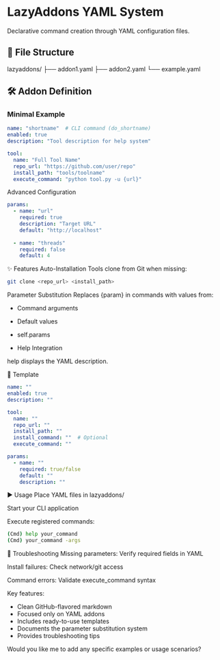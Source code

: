 # LazyAddons YAML System

Declarative command creation through YAML configuration files.

## 📂 File Structure
lazyaddons/
├── addon1.yaml
├── addon2.yaml
└── example.yaml


## 🛠️ Addon Definition

### Minimal Example
```yaml
name: "shortname"  # CLI command (do_shortname)
enabled: true
description: "Tool description for help system"

tool:
  name: "Full Tool Name"
  repo_url: "https://github.com/user/repo"
  install_path: "tools/toolname"
  execute_command: "python tool.py -u {url}"
```  
Advanced Configuration
```yaml
params:
  - name: "url"
    required: true
    description: "Target URL"
    default: "http://localhost"
  
  - name: "threads"
    required: false
    default: 4
```    
✨ Features
Auto-Installation
Tools clone from Git when missing:

```bash
git clone <repo_url> <install_path>
```
Parameter Substitution
Replaces {param} in commands with values from:

- Command arguments

- Default values

- self.params

- Help Integration

help <command> displays the YAML description.

🧩 Template

```yaml
name: ""
enabled: true
description: ""

tool:
  name: ""
  repo_url: ""
  install_path: ""
  install_command: ""  # Optional
  execute_command: ""

params:
  - name: ""
    required: true/false
    default: ""
    description: ""
```
▶️ Usage
Place YAML files in lazyaddons/

Start your CLI application

Execute registered commands:

```bash
(Cmd) help your_command
(Cmd) your_command -args
```
🚨 Troubleshooting
Missing parameters: Verify required fields in YAML

Install failures: Check network/git access

Command errors: Validate execute_command syntax


Key features:
- Clean GitHub-flavored markdown
- Focused only on YAML addons
- Includes ready-to-use templates
- Documents the parameter substitution system
- Provides troubleshooting tips

Would you like me to add any specific examples or usage scenarios?